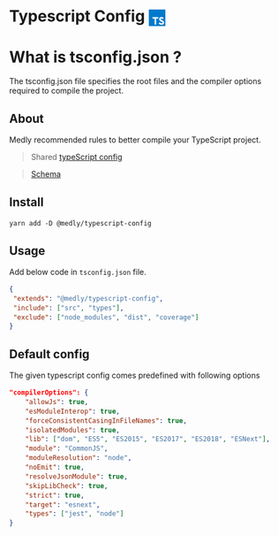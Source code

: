 # Typescript Config <img style="vertical-align: middle" height="30" src="https://raw.githubusercontent.com/github/explore/80688e429a7d4ef2fca1e82350fe8e3517d3494d/topics/typescript/typescript.png">

# What is tsconfig.json ?

The tsconfig.json file specifies the root files and the compiler options required to compile the project.

## About

Medly recommended rules to better compile your TypeScript project.

> Shared [typeScript config](https://www.typescriptlang.org/docs/handbook/tsconfig-json.html)

> [Schema](http://json.schemastore.org/tsconfig)

## Install

```shell
yarn add -D @medly/typescript-config
```

## Usage

Add below code in `tsconfig.json` file.

```json
{
 "extends": "@medly/typescript-config",
 "include": ["src", "types"],
 "exclude": ["node_modules", "dist", "coverage"]
}
```

## Default config

The given typescript config comes predefined with following options

```json
"compilerOptions": {
    "allowJs": true,
    "esModuleInterop": true,
    "forceConsistentCasingInFileNames": true,
    "isolatedModules": true,
    "lib": ["dom", "ES5", "ES2015", "ES2017", "ES2018", "ESNext"],
    "module": "CommonJS",
    "moduleResolution": "node",
    "noEmit": true,
    "resolveJsonModule": true,
    "skipLibCheck": true,
    "strict": true,
    "target": "esnext",
    "types": ["jest", "node"]
}
```

